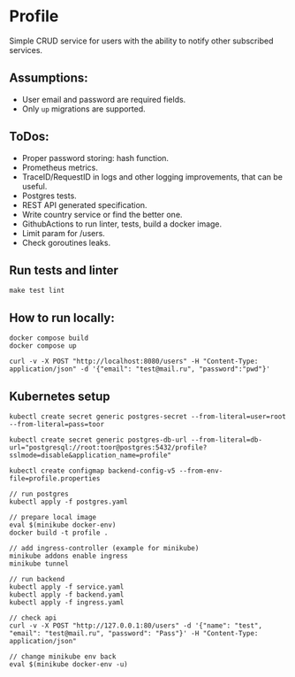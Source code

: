 # Profile
Simple CRUD service for users with the ability to notify other subscribed services.

## Assumptions:
- User email and password are required fields.
- Only `up` migrations are supported.

## ToDos:
- Proper password storing: hash function.
- Prometheus metrics.
- TraceID/RequestID in logs and other logging improvements, that can be useful. 
- Postgres tests.
- REST API generated specification. 
- Write country service or find the better one.
- GithubActions to run linter, tests, build a docker image.
- Limit param for /users.
- Check goroutines leaks.

## Run tests and linter
`make test lint`

## How to run locally:
```
docker compose build
docker compose up

curl -v -X POST "http://localhost:8080/users" -H "Content-Type: application/json" -d '{"email": "test@mail.ru", "password":"pwd"}'
```

## Kubernetes setup
```
kubectl create secret generic postgres-secret --from-literal=user=root --from-literal=pass=toor

kubectl create secret generic postgres-db-url --from-literal=db-url="postgresql://root:toor@postgres:5432/profile?sslmode=disable&application_name=profile"

kubectl create configmap backend-config-v5 --from-env-file=profile.properties

// run postgres
kubectl apply -f postgres.yaml

// prepare local image
eval $(minikube docker-env)
docker build -t profile .

// add ingress-controller (example for minikube)
minikube addons enable ingress
minikube tunnel

// run backend
kubectl apply -f service.yaml
kubectl apply -f backend.yaml
kubectl apply -f ingress.yaml

// check api
curl -v -X POST "http://127.0.0.1:80/users" -d '{"name": "test", "email": "test@mail.ru", "password": "Pass"}' -H "Content-Type: application/json"

// change minikube env back
eval $(minikube docker-env -u)
```
